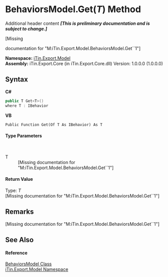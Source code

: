 # BehaviorsModel.Get(*T*) Method 
Additional header content _**\[This is preliminary documentation and is subject to change.\]**_

\[Missing <summary> documentation for "M:iTin.Export.Model.BehaviorsModel.Get``1"\]

**Namespace:**&nbsp;<a href="ef57ffcc-e95e-b212-5a46-9aa6f5a3511f">iTin.Export.Model</a><br />**Assembly:**&nbsp;iTin.Export.Core (in iTin.Export.Core.dll) Version: 1.0.0.0 (1.0.0.0)

## Syntax

**C#**<br />
``` C#
public T Get<T>()
where T : IBehavior

```

**VB**<br />
``` VB
Public Function Get(Of T As IBehavior) As T
```


#### Type Parameters
&nbsp;<dl><dt>T</dt><dd>\[Missing <typeparam name="T"/> documentation for "M:iTin.Export.Model.BehaviorsModel.Get``1"\]</dd></dl>

#### Return Value
Type: *T*<br />\[Missing <returns> documentation for "M:iTin.Export.Model.BehaviorsModel.Get``1"\]

## Remarks
\[Missing <remarks> documentation for "M:iTin.Export.Model.BehaviorsModel.Get``1"\]

## See Also


#### Reference
<a href="4bf09dba-3674-ea6b-467f-293682fa837e">BehaviorsModel Class</a><br /><a href="ef57ffcc-e95e-b212-5a46-9aa6f5a3511f">iTin.Export.Model Namespace</a><br />